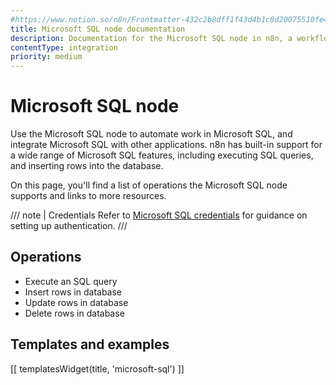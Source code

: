 ```yaml
---
#https://www.notion.so/n8n/Frontmatter-432c2b8dff1f43d4b1c8d20075510fe4
title: Microsoft SQL node documentation
description: Documentation for the Microsoft SQL node in n8n, a workflow automation platform. Includes details of operations and configuration, and links to examples and credentials information.
contentType: integration
priority: medium
---
```


# Microsoft SQL node

Use the Microsoft SQL node to automate work in Microsoft SQL, and integrate Microsoft SQL with other applications. n8n has built-in support for a wide range of Microsoft SQL features, including executing SQL queries, and inserting rows into the database. 

On this page, you'll find a list of operations the Microsoft SQL node supports and links to more resources.

/// note | Credentials
Refer to [Microsoft SQL credentials](/integrations/builtin/credentials/microsoftsql/) for guidance on setting up authentication. 
///

## Operations

* Execute an SQL query
* Insert rows in database
* Update rows in database
* Delete rows in database

## Templates and examples

<!-- see https://www.notion.so/n8n/Pull-in-templates-for-the-integrations-pages-37c716837b804d30a33b47475f6e3780 -->
[[ templatesWidget(title, 'microsoft-sql') ]]
